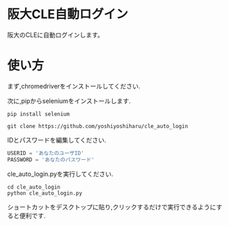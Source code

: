 # 阪大CLE自動ログイン
阪大のCLEに自動ログインします。

# 使い方
まず,chromedriverをインストールしてください.

次に,pipからseleniumをインストールします.

```linux
pip install selenium
```

```linux
git clone https://github.com/yoshiyoshiharu/cle_auto_login
```

IDとパスワードを編集してください.
```python
USERID = 'あなたのユーザID'
PASSWORD = 'あなたのパスワード'
```

cle_auto_login.pyを実行してください.
```linux
cd cle_auto_login
python cle_auto_login.py
```

ショートカットをデスクトップに貼り,クリックするだけで実行できるようにすると便利です.
